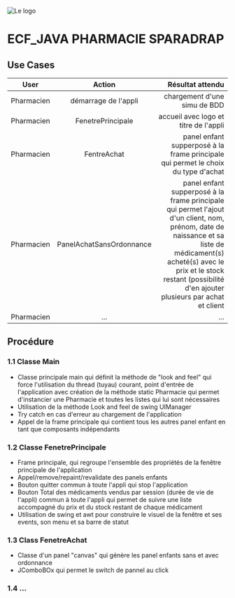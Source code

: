 ![Le logo](https://cdn-icons-png.flaticon.com/512/4599/4599049.png "ECF_JAVA")

# **ECF_JAVA PHARMACIE SPARADRAP**

## **Use Cases**
| User              | Action          | Résultat attendu |
| :----------------:|:---------------:| ----------------:|
|Pharmacien|démarrage de l'appli|chargement d'une simu de BDD|
|Pharmacien|FenetrePrincipale|accueil avec logo et titre de l'appli|
|Pharmacien|FentreAchat|panel enfant supperposé à la frame principale qui permet le choix du type d'achat|
|Pharmacien|PanelAchatSansOrdonnance|panel enfant supperposé à la frame principale qui permet l'ajout d'un client, nom, prénom, date de naissance et sa liste de médicament(s) acheté(s) avec le prix et le stock restant (possibilité d'en ajouter plusieurs par achat et client|
|Pharmacien|...|...|

## **Procédure**

### **1.1 Classe Main**
* Classe principale main qui définit la méthode de "look and feel" qui force l'utilisation du thread (tuyau) courant, point d'entrée de l'application avec création de la méthode static Pharmacie qui permet d'instancier une Pharmacie et toutes les listes qui lui sont nécessaires
* Utilisation de la méthode Look and feel de swing UIManager
* Try catch en cas d'erreur au chargement de l'application
* Appel de la frame principale qui contient tous les autres panel enfant en tant que composants indépendants

### **1.2 Classe FenetrePrincipale**
* Frame principale, qui regroupe l'ensemble des propriétés de la fenêtre principale de l'application
* Appel/remove/repaint/revalidate des panels enfants
* Bouton quitter commun à toute l'appli qui stop l'application
* Bouton Total des médicaments vendus par session (durée de vie de l'appli) commun à toute l'appli qui permet de suivre une liste accompagné du prix et du stock restant de chaque médicament
* Utilisation de swing et awt pour construire le visuel de la fenêtre et ses events, son menu et sa barre de statut

### **1.3 Class FenetreAchat**
* Classe d'un panel "canvas" qui génère les panel enfants sans et avec ordonnance
* JComboBOx qui permet le switch de pannel au click

### **1.4 ...**
